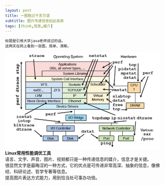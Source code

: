 ```yaml
---
layout: post
title: 一图胜过千言万语
subtitle: 图片传递信息如此高效
tags: [think,信息,媒介]
---
```

	标题是引用大学java老师说过的话。    
	这两天在网上看到一张图，简单、清晰。         
![Linux常用性能调优工具图](/img/2017-02-10-一图胜过千言万语-1.jpg)
                          __Linux常用性能调优工具__            
	语言、文字、声音、图片、视频都只是一种传递信息的媒介，信息才是关键。   
	很显然文字是最晦涩的一种方式，它的优点是可传递非常高深、抽象的信息，像佛经、科研论述、哲学专著等信息。   
	提高图片表达方式能力，用到恰当处可事办功倍。   
  
  
  
  

